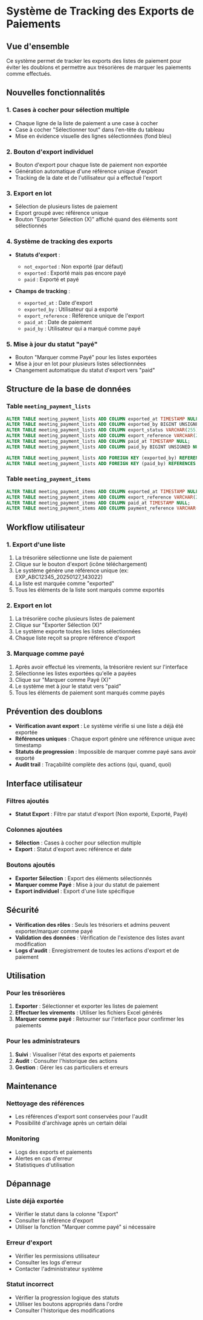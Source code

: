 # Système de Tracking des Exports de Paiements

## Vue d'ensemble

Ce système permet de tracker les exports des listes de paiement pour éviter les doublons et permettre aux trésorières de marquer les paiements comme effectués.

## Nouvelles fonctionnalités

### 1. Cases à cocher pour sélection multiple
- Chaque ligne de la liste de paiement a une case à cocher
- Case à cocher "Sélectionner tout" dans l'en-tête du tableau
- Mise en évidence visuelle des lignes sélectionnées (fond bleu)

### 2. Bouton d'export individuel
- Bouton d'export pour chaque liste de paiement non exportée
- Génération automatique d'une référence unique d'export
- Tracking de la date et de l'utilisateur qui a effectué l'export

### 3. Export en lot
- Sélection de plusieurs listes de paiement
- Export groupé avec référence unique
- Bouton "Exporter Sélection (X)" affiché quand des éléments sont sélectionnés

### 4. Système de tracking des exports
- **Statuts d'export** :
  - `not_exported` : Non exporté (par défaut)
  - `exported` : Exporté mais pas encore payé
  - `paid` : Exporté et payé

- **Champs de tracking** :
  - `exported_at` : Date d'export
  - `exported_by` : Utilisateur qui a exporté
  - `export_reference` : Référence unique de l'export
  - `paid_at` : Date de paiement
  - `paid_by` : Utilisateur qui a marqué comme payé

### 5. Mise à jour du statut "payé"
- Bouton "Marquer comme Payé" pour les listes exportées
- Mise à jour en lot pour plusieurs listes sélectionnées
- Changement automatique du statut d'export vers "paid"

## Structure de la base de données

### Table `meeting_payment_lists`
```sql
ALTER TABLE meeting_payment_lists ADD COLUMN exported_at TIMESTAMP NULL;
ALTER TABLE meeting_payment_lists ADD COLUMN exported_by BIGINT UNSIGNED NULL;
ALTER TABLE meeting_payment_lists ADD COLUMN export_status VARCHAR(255) DEFAULT 'not_exported';
ALTER TABLE meeting_payment_lists ADD COLUMN export_reference VARCHAR(255) NULL;
ALTER TABLE meeting_payment_lists ADD COLUMN paid_at TIMESTAMP NULL;
ALTER TABLE meeting_payment_lists ADD COLUMN paid_by BIGINT UNSIGNED NULL;

ALTER TABLE meeting_payment_lists ADD FOREIGN KEY (exported_by) REFERENCES users(id);
ALTER TABLE meeting_payment_lists ADD FOREIGN KEY (paid_by) REFERENCES users(id);
```

### Table `meeting_payment_items`
```sql
ALTER TABLE meeting_payment_items ADD COLUMN exported_at TIMESTAMP NULL;
ALTER TABLE meeting_payment_items ADD COLUMN export_reference VARCHAR(255) NULL;
ALTER TABLE meeting_payment_items ADD COLUMN paid_at TIMESTAMP NULL;
ALTER TABLE meeting_payment_items ADD COLUMN payment_reference VARCHAR(255) NULL;
```

## Workflow utilisateur

### 1. Export d'une liste
1. La trésorière sélectionne une liste de paiement
2. Clique sur le bouton d'export (icône téléchargement)
3. Le système génère une référence unique (ex: EXP_ABC12345_20250127_143022)
4. La liste est marquée comme "exported"
5. Tous les éléments de la liste sont marqués comme exportés

### 2. Export en lot
1. La trésorière coche plusieurs listes de paiement
2. Clique sur "Exporter Sélection (X)"
3. Le système exporte toutes les listes sélectionnées
4. Chaque liste reçoit sa propre référence d'export

### 3. Marquage comme payé
1. Après avoir effectué les virements, la trésorière revient sur l'interface
2. Sélectionne les listes exportées qu'elle a payées
3. Clique sur "Marquer comme Payé (X)"
4. Le système met à jour le statut vers "paid"
5. Tous les éléments de paiement sont marqués comme payés

## Prévention des doublons

- **Vérification avant export** : Le système vérifie si une liste a déjà été exportée
- **Références uniques** : Chaque export génère une référence unique avec timestamp
- **Statuts de progression** : Impossible de marquer comme payé sans avoir exporté
- **Audit trail** : Traçabilité complète des actions (qui, quand, quoi)

## Interface utilisateur

### Filtres ajoutés
- **Statut Export** : Filtre par statut d'export (Non exporté, Exporté, Payé)

### Colonnes ajoutées
- **Sélection** : Cases à cocher pour sélection multiple
- **Export** : Statut d'export avec référence et date

### Boutons ajoutés
- **Exporter Sélection** : Export des éléments sélectionnés
- **Marquer comme Payé** : Mise à jour du statut de paiement
- **Export individuel** : Export d'une liste spécifique

## Sécurité

- **Vérification des rôles** : Seuls les trésoriers et admins peuvent exporter/marquer comme payé
- **Validation des données** : Vérification de l'existence des listes avant modification
- **Logs d'audit** : Enregistrement de toutes les actions d'export et de paiement

## Utilisation

### Pour les trésorières
1. **Exporter** : Sélectionner et exporter les listes de paiement
2. **Effectuer les virements** : Utiliser les fichiers Excel générés
3. **Marquer comme payé** : Retourner sur l'interface pour confirmer les paiements

### Pour les administrateurs
1. **Suivi** : Visualiser l'état des exports et paiements
2. **Audit** : Consulter l'historique des actions
3. **Gestion** : Gérer les cas particuliers et erreurs

## Maintenance

### Nettoyage des références
- Les références d'export sont conservées pour l'audit
- Possibilité d'archivage après un certain délai

### Monitoring
- Logs des exports et paiements
- Alertes en cas d'erreur
- Statistiques d'utilisation

## Dépannage

### Liste déjà exportée
- Vérifier le statut dans la colonne "Export"
- Consulter la référence d'export
- Utiliser la fonction "Marquer comme payé" si nécessaire

### Erreur d'export
- Vérifier les permissions utilisateur
- Consulter les logs d'erreur
- Contacter l'administrateur système

### Statut incorrect
- Vérifier la progression logique des statuts
- Utiliser les boutons appropriés dans l'ordre
- Consulter l'historique des modifications
